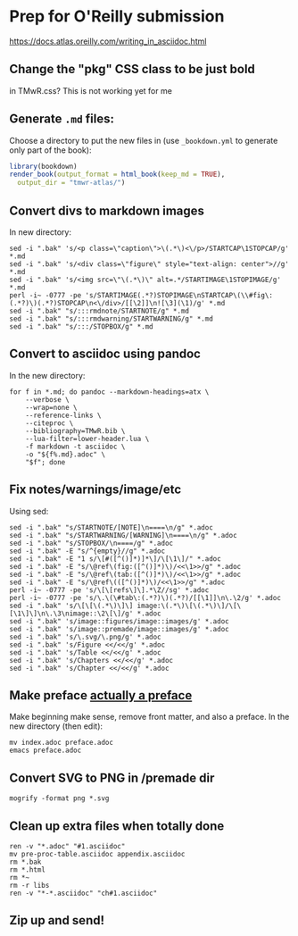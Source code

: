 # Prep for O'Reilly submission

<https://docs.atlas.oreilly.com/writing_in_asciidoc.html>

## Change the "pkg" CSS class to be just **bold**

in TMwR.css? This is not working yet for me

## Generate `.md` files:

Choose a directory to put the new files in (use `_bookdown.yml` to generate only part of the book):

```r
library(bookdown)
render_book(output_format = html_book(keep_md = TRUE), 
  output_dir = "tmwr-atlas/")
```

## Convert divs to markdown images

In new directory:

```
sed -i ".bak" 's/<p class=\"caption\">\(.*\)<\/p>/STARTCAP\1STOPCAP/g' *.md
sed -i ".bak" 's/<div class=\"figure\" style="text-align: center">//g' *.md
sed -i ".bak" 's/<img src=\"\(.*\)\" alt=.*/STARTIMAGE\1STOPIMAGE/g' *.md
perl -i~ -0777 -pe 's/STARTIMAGE(.*?)STOPIMAGE\nSTARTCAP\(\\#fig\:(.*?)\)(.*?)STOPCAP\n<\/div>/[[\2]]\n![\3](\1)/g' *.md
sed -i ".bak" "s/:::rmdnote/STARTNOTE/g" *.md  
sed -i ".bak" "s/:::rmdwarning/STARTWARNING/g" *.md
sed -i ".bak" "s/:::/STOPBOX/g" *.md
```

## Convert to asciidoc using pandoc

In the new directory:

```
for f in *.md; do pandoc --markdown-headings=atx \
    --verbose \
    --wrap=none \
    --reference-links \
    --citeproc \
    --bibliography=TMwR.bib \
    --lua-filter=lower-header.lua \
    -f markdown -t asciidoc \
    -o "${f%.md}.adoc" \
    "$f"; done
```

## Fix notes/warnings/image/etc

Using sed:

```
sed -i ".bak" "s/STARTNOTE/[NOTE]\n====\n/g" *.adoc   
sed -i ".bak" "s/STARTWARNING/[WARNING]\n====\n/g" *.adoc   
sed -i ".bak" "s/STOPBOX/\n====/g" *.adoc
sed -i ".bak" -E "s/^{empty}//g" *.adoc
sed -i ".bak" -E "1 s/\[#([^()]*)]*\]/\[\1\]/" *.adoc
sed -i ".bak" -E "s/\@ref\(fig:([^()]*)\)/<<\1>>/g" *.adoc
sed -i ".bak" -E "s/\@ref\(tab:([^()]*)\)/<<\1>>/g" *.adoc
sed -i ".bak" -E "s/\@ref\(([^()]*)\)/<<\1>>/g" *.adoc
perl -i~ -0777 -pe 's/\[\[refs\]\].*\Z//sg' *.adoc
perl -i~ -0777 -pe 's/\.\(\#tab\:(.*?)\)(.*?)/[[\1]]\n\.\2/g' *.adoc
sed -i ".bak" 's/\[\[\(.*\)\]\] image:\(.*\)\[\(.*\)\]/\[\[\1\]\]\n\.\3\nimage::\2\[\]/g' *.adoc
sed -i ".bak" 's/image::figures/image::images/g' *.adoc
sed -i ".bak" 's/image::premade/image::images/g' *.adoc
sed -i ".bak" 's/\.svg/\.png/g' *.adoc
sed -i ".bak" 's/Figure <</<</g' *.adoc
sed -i ".bak" 's/Table <</<</g' *.adoc
sed -i ".bak" 's/Chapters <</<</g' *.adoc
sed -i ".bak" 's/Chapter <</<</g' *.adoc
```

## Make preface [actually a preface](https://docs.atlas.oreilly.com/writing_in_asciidoc.html#prefaces-PntlujUD)

Make beginning make sense, remove front matter, and also a preface. In the new directory (then edit):

```
mv index.adoc preface.adoc
emacs preface.adoc
```

## Convert SVG to PNG in /premade dir

```
mogrify -format png *.svg
```

## Clean up extra files when totally done

```
ren -v "*.adoc" "#1.asciidoc"
mv pre-proc-table.asciidoc appendix.asciidoc
rm *.bak
rm *.html
rm *~
rm -r libs
ren -v "*-*.asciidoc" "ch#1.asciidoc"
```

## Zip up and send!


